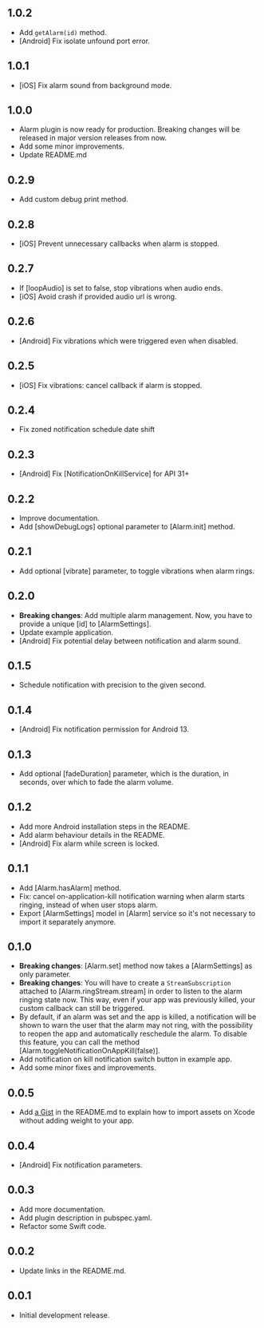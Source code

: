 ## 1.0.2
* Add `getAlarm(id)` method.
* [Android] Fix isolate unfound port error.

## 1.0.1
* [iOS] Fix alarm sound from background mode.

## 1.0.0
* Alarm plugin is now ready for production. Breaking changes will be released in major version releases from now.
* Add some minor improvements.
* Update README.md

## 0.2.9
* Add custom debug print method.

## 0.2.8
* [iOS] Prevent unnecessary callbacks when alarm is stopped.

## 0.2.7
* If [loopAudio] is set to false, stop vibrations when audio ends.
* [iOS] Avoid crash if provided audio url is wrong.

## 0.2.6
* [Android] Fix vibrations which were triggered even when disabled.

## 0.2.5
* [iOS] Fix vibrations: cancel callback if alarm is stopped.

## 0.2.4
* Fix zoned notification schedule date shift

## 0.2.3
* [Android] Fix [NotificationOnKillService] for API 31+

## 0.2.2
* Improve documentation.
* Add [showDebugLogs] optional parameter to [Alarm.init] method.

## 0.2.1
* Add optional [vibrate] parameter, to toggle vibrations when alarm rings.

## 0.2.0
* **Breaking changes**: Add multiple alarm management. Now, you have to provide a unique [id] to [AlarmSettings].
* Update example application.
* [Android] Fix potential delay between notification and alarm sound.

## 0.1.5
* Schedule notification with precision to the given second.

## 0.1.4
* [Android] Fix notification permission for Android 13.

## 0.1.3
* Add optional [fadeDuration] parameter, which is the duration, in seconds, over which to fade the alarm volume.

## 0.1.2
* Add more Android installation steps in the README.
* Add alarm behaviour details in the README.
* [Android] Fix alarm while screen is locked.

## 0.1.1
* Add [Alarm.hasAlarm] method.
* Fix: cancel on-application-kill notification warning when alarm starts ringing, instead of when user stops alarm. 
* Export [AlarmSettings] model in [Alarm] service so it's not necessary to import it separately anymore.

## 0.1.0
* **Breaking changes**: [Alarm.set] method now takes a [AlarmSettings] as only parameter.
* **Breaking changes**: You will have to create a `StreamSubscription` attached to [Alarm.ringStream.stream] in order to listen to the alarm ringing state now. This way, even if your app was previously killed, your custom callback can still be triggered.
* By default, if an alarm was set and the app is killed, a notification will be shown to warn
the user that the alarm may not ring, with the possibility to reopen the app and automatically reschedule the alarm.
To disable this feature, you can call the method [Alarm.toggleNotificationOnAppKill(false)].
* Add notification on kill notification switch button in example app.
* Add some minor fixes and improvements.

## 0.0.5
* Add [a Gist](https://gist.github.com/gdelataillade/68834caacdd6727f1418e46788f70b53) in the README.md to explain how to import assets on Xcode without adding weight to your app.

## 0.0.4
* [Android] Fix notification parameters.

## 0.0.3
* Add more documentation.
* Add plugin description in pubspec.yaml.
* Refactor some Swift code.

## 0.0.2
* Update links in the README.md.

## 0.0.1
* Initial development release.